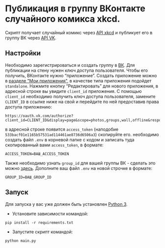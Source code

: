 # Публикация в группу ВКонтакте случайного комикса xkcd.

Скрипт получает случайный комикс через [API xkcd](https://xkcd.com/1/info.0.json) и публикует его в группу ВК через 
[API VK](https://vk.com/dev).

## Настройки

Необходимо зарегистрироваться и создать группу в [ВК](https://vk.com/groups?tab=admin). Для публикации на стену нужен 
ключ доступа пользователя. Чтобы его получить, ВКонтакте нужно “приложение”. Создать приложение можно в 
[разделе "Мои приложения"](https://vk.com/apps?act=manage), в качестве типа приложения подойдет `standalone`. 
Нажмите кнопку “Редактировать” для нового приложения, в адресной строке вы увидите `client_id` приложения. С помощью `client_id` необходимо получить ключ доступа пользователя, замените `CLIENT_ID` в ссылке ниже на свой и перейдите по ней предоставив
права доступа приложению:
```
https://oauth.vk.com/authorize?client_id=CLIENT_ID&display=page&scope=photos,groups,wall,offline&response_type=token
```
в адресной строке появится `access_token` (наподобие `533bacf01e1165b57531ad114461ae8736d6506a3`) скопируйте его.
необходимо создать файл `.env` в корневой папке с кодом и записать туда скопированный вами `access_token`, в формате:
```
ACCESS_TOKEN=ВАШ_ACCESS_TOKEN
```
Также необходимо узнать `group_id` для вашей группы ВК - сделать это можно [здесь](https://regvk.com/id/). Дополните
ваш файл `.env` на новой строчке в формате:
```
GROUP_ID=ВАШ_GROUP_ID
```

## Запуск

Для запуска у вас уже должен быть установлен 
[Python 3](https://www.python.org/downloads/release/python-379/).

- Установите зависимости командой:
```
pip install -r requirements.txt
```
- Запустите скрипт командой:
```
python main.py
```
